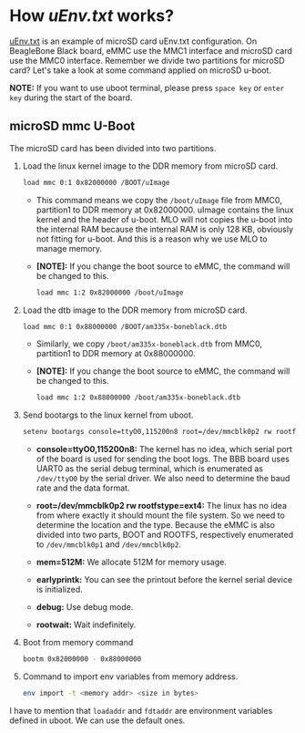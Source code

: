 # How _uEnv.txt_ works?

[uEnv.txt](uEnv.txt) is an example of microSD card uEnv.txt configuration. On BeagleBone Black board, eMMC use the MMC1 interface and microSD card use the MMC0 interface. Remember we divide two partitions for microSD card? Let's take a look at some command applied on microSD u-boot.

**NOTE:** If you want to use uboot terminal, please press `space key` or `enter key` during the start of the board.

## microSD mmc U-Boot

The microSD card has been divided into two partitions.

1. Load the linux kernel image to the DDR memory from microSD card.

    ```bash
    load mmc 0:1 0x82000000 /BOOT/uImage
    ```

   - This command means we copy the `/boot/uImage` file from MMC0, partition1 to DDR memory at 0x82000000. uImage contains the linux kernel and the header of u-boot. MLO will not copies the u-boot into the internal RAM because the internal RAM is only 128 KB, obviously not fitting for u-boot. And this is a reason why we use MLO to manage memory.

   - **[NOTE]:** If you change the boot source to eMMC, the command will be changed to this.

        ```bash
        load mmc 1:2 0x82000000 /boot/uImage
        ```

2. Load the dtb image to the DDR memory from microSD card.

    ```bash
    load mmc 0:1 0x88000000 /BOOT/am335x-boneblack.dtb
    ```

    - Similarly, we copy `/boot/am335x-boneblack.dtb` from MMC0, partition1 to DDR memory at 0x88000000.

    - **[NOTE]:** If you change the boot source to eMMC, the command will be changed to this.

        ```bash
        load mmc 1:2 0x88000000 /boot/am335x-boneblack.dtb
        ```

3. Send bootargs to the linux kernel from uboot.

    ```bash
    setenv bootargs console=ttyO0,115200n8 root=/dev/mmcblk0p2 rw rootfstype=ext4 rootwait debug earlyprintk mem=512M
    ```

    - **console=ttyO0,115200n8:** The kernel has no idea, which serial port of the board is used for sending the boot logs. The BBB board uses UART0 as the serial debug terminal, which is enumerated as `/dev/ttyO0` by the serial driver. We also need to determine the baud rate and the data format.

    - **root=/dev/mmcblk0p2 rw rootfstype=ext4:** The linux has no idea from where exactly it should mount the file system. So we need to determine the location and the type. Because the eMMC is also divided into two parts, BOOT and ROOTFS, respectively enumerated to `/dev/mmcblk0p1` and `/dev/mmcblk0p2`.

    - **mem=512M:** We allocate 512M for memory usage.

    - **earlyprintk:** You can see the printout before the kernel serial device is initialized.

    - **debug:** Use debug mode.

    - **rootwait:** Wait indefinitely.

4. Boot from memory command

    ```bash
    bootm 0x82000000 - 0x88000000
    ```

5. Command to import env variables from memory address.

    ```bash
    env import -t <memory addr> <size in bytes>
    ```

I have to mention that `loadaddr` and `fdtaddr` are environment variables defined in uboot. We can use the default ones.
